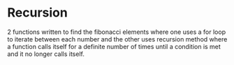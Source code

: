 # Recursion

2 functions written to find the fibonacci elements where one uses a for loop to iterate between each number and the other uses recursion method where a function calls itself for a definite number of times until a condition is met and it no longer calls itself.